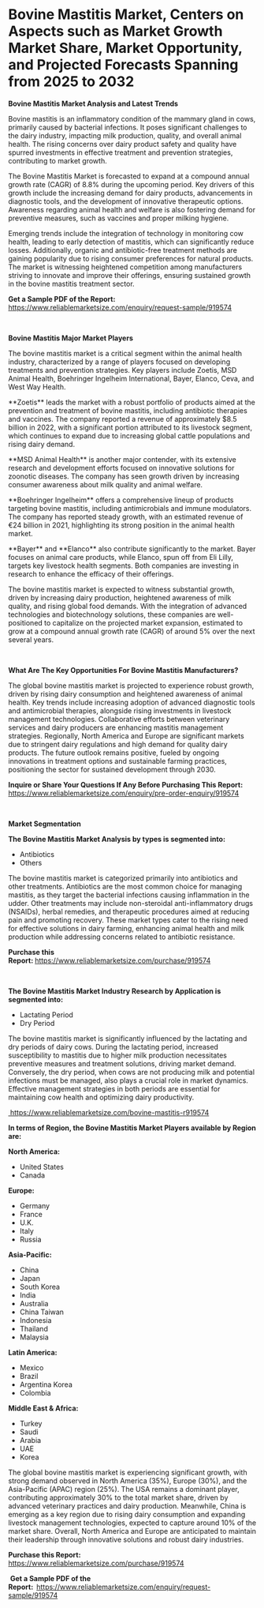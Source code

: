 <p><h1>Bovine Mastitis Market, Centers on Aspects such as Market Growth Market Share, Market Opportunity, and Projected Forecasts Spanning from 2025 to 2032</h1></p><p><strong>Bovine Mastitis Market Analysis and Latest Trends</strong></p>
<p><p>Bovine mastitis is an inflammatory condition of the mammary gland in cows, primarily caused by bacterial infections. It poses significant challenges to the dairy industry, impacting milk production, quality, and overall animal health. The rising concerns over dairy product safety and quality have spurred investments in effective treatment and prevention strategies, contributing to market growth.</p><p>The Bovine Mastitis Market is forecasted to expand at a compound annual growth rate (CAGR) of 8.8% during the upcoming period. Key drivers of this growth include the increasing demand for dairy products, advancements in diagnostic tools, and the development of innovative therapeutic options. Awareness regarding animal health and welfare is also fostering demand for preventive measures, such as vaccines and proper milking hygiene.</p><p>Emerging trends include the integration of technology in monitoring cow health, leading to early detection of mastitis, which can significantly reduce losses. Additionally, organic and antibiotic-free treatment methods are gaining popularity due to rising consumer preferences for natural products. The market is witnessing heightened competition among manufacturers striving to innovate and improve their offerings, ensuring sustained growth in the bovine mastitis treatment sector.</p></p>
<p><strong>Get a Sample PDF of the Report:&nbsp;</strong> <a href="https://www.reliablemarketsize.com/enquiry/request-sample/919574?utm_campaign=3268&utm_medium=2&utm_source=Github&utm_content=ia&utm_term=18042025&utm_id=bovine-mastitis">https://www.reliablemarketsize.com/enquiry/request-sample/919574</a></p>
<p>&nbsp;</p>
<p><strong>Bovine Mastitis Major Market Players</strong></p>
<p><p>The bovine mastitis market is a critical segment within the animal health industry, characterized by a range of players focused on developing treatments and prevention strategies. Key players include Zoetis, MSD Animal Health, Boehringer Ingelheim International, Bayer, Elanco, Ceva, and West Way Health. </p><p>**Zoetis** leads the market with a robust portfolio of products aimed at the prevention and treatment of bovine mastitis, including antibiotic therapies and vaccines. The company reported a revenue of approximately $8.5 billion in 2022, with a significant portion attributed to its livestock segment, which continues to expand due to increasing global cattle populations and rising dairy demand.</p><p>**MSD Animal Health** is another major contender, with its extensive research and development efforts focused on innovative solutions for zoonotic diseases. The company has seen growth driven by increasing consumer awareness about milk quality and animal welfare. </p><p>**Boehringer Ingelheim** offers a comprehensive lineup of products targeting bovine mastitis, including antimicrobials and immune modulators. The company has reported steady growth, with an estimated revenue of €24 billion in 2021, highlighting its strong position in the animal health market.</p><p>**Bayer** and **Elanco** also contribute significantly to the market. Bayer focuses on animal care products, while Elanco, spun off from Eli Lilly, targets key livestock health segments. Both companies are investing in research to enhance the efficacy of their offerings.</p><p>The bovine mastitis market is expected to witness substantial growth, driven by increasing dairy production, heightened awareness of milk quality, and rising global food demands. With the integration of advanced technologies and biotechnology solutions, these companies are well-positioned to capitalize on the projected market expansion, estimated to grow at a compound annual growth rate (CAGR) of around 5% over the next several years.</p></p>
<p>&nbsp;</p>
<p><strong>What Are The Key Opportunities For Bovine Mastitis Manufacturers?</strong></p>
<p><p>The global bovine mastitis market is projected to experience robust growth, driven by rising dairy consumption and heightened awareness of animal health. Key trends include increasing adoption of advanced diagnostic tools and antimicrobial therapies, alongside rising investments in livestock management technologies. Collaborative efforts between veterinary services and dairy producers are enhancing mastitis management strategies. Regionally, North America and Europe are significant markets due to stringent dairy regulations and high demand for quality dairy products. The future outlook remains positive, fueled by ongoing innovations in treatment options and sustainable farming practices, positioning the sector for sustained development through 2030.</p></p>
<p><strong>Inquire or Share Your Questions If Any Before Purchasing This Report:</strong> <a href="https://www.reliablemarketsize.com/enquiry/pre-order-enquiry/919574?utm_campaign=3268&utm_medium=2&utm_source=Github&utm_content=ia&utm_term=18042025&utm_id=bovine-mastitis">https://www.reliablemarketsize.com/enquiry/pre-order-enquiry/919574</a></p>
<p>&nbsp;</p>
<p><strong>Market Segmentation</strong></p>
<p><strong>The Bovine Mastitis Market Analysis by types is segmented into:</strong></p>
<p><ul><li>Antibiotics</li><li>Others</li></ul></p>
<p><p>The bovine mastitis market is categorized primarily into antibiotics and other treatments. Antibiotics are the most common choice for managing mastitis, as they target the bacterial infections causing inflammation in the udder. Other treatments may include non-steroidal anti-inflammatory drugs (NSAIDs), herbal remedies, and therapeutic procedures aimed at reducing pain and promoting recovery. These market types cater to the rising need for effective solutions in dairy farming, enhancing animal health and milk production while addressing concerns related to antibiotic resistance.</p></p>
<p><strong>Purchase this Report:&nbsp;</strong><a href="https://www.reliablemarketsize.com/purchase/919574?utm_campaign=3268&utm_medium=2&utm_source=Github&utm_content=ia&utm_term=18042025&utm_id=bovine-mastitis">https://www.reliablemarketsize.com/purchase/919574</a></p>
<p>&nbsp;</p>
<p><strong>The Bovine Mastitis Market Industry Research by Application is segmented into:</strong></p>
<p><ul><li>Lactating Period</li><li>Dry Period</li></ul></p>
<p><p>The bovine mastitis market is significantly influenced by the lactating and dry periods of dairy cows. During the lactating period, increased susceptibility to mastitis due to higher milk production necessitates preventive measures and treatment solutions, driving market demand. Conversely, the dry period, when cows are not producing milk and potential infections must be managed, also plays a crucial role in market dynamics. Effective management strategies in both periods are essential for maintaining cow health and optimizing dairy productivity.</p></p>
<p><a href="https://www.reliablemarketsize.com/bovine-mastitis-r919574?utm_campaign=3268&utm_medium=2&utm_source=Github&utm_content=ia&utm_term=18042025&utm_id=bovine-mastitis">&nbsp;https://www.reliablemarketsize.com/bovine-mastitis-r919574</a></p>
<p><strong>In terms of Region, the Bovine Mastitis Market Players available by Region are:</strong></p>
<p>
    <p> <strong> North America: </strong>
        <ul>
            <li>United States</li>
            <li>Canada</li>
        </ul>
        </p> 
    <p> <strong> Europe: </strong>
        <ul>
            <li>Germany</li>
            <li>France</li>
            <li>U.K.</li>
            <li>Italy</li>
            <li>Russia</li>
        </ul>
        </p> 
    <p> <strong> Asia-Pacific: </strong>
        <ul>
            <li>China</li>
            <li>Japan</li>
            <li>South Korea</li>
            <li>India</li>
            <li>Australia</li>
            <li>China Taiwan</li>
            <li>Indonesia</li>
            <li>Thailand</li>
            <li>Malaysia</li>
        </ul>
        </p> 
    <p> <strong> Latin America: </strong>
        <ul>
            <li>Mexico</li>
            <li>Brazil</li>
            <li>Argentina Korea</li>
            <li>Colombia</li>
        </ul>
        </p> 
    <p> <strong> Middle East & Africa: </strong>
        <ul>
            <li>Turkey</li>
            <li>Saudi</li>
            <li>Arabia</li>
            <li>UAE</li>
            <li>Korea</li>
        </ul>
    </p>
    </p>
<p><p>The global bovine mastitis market is experiencing significant growth, with strong demand observed in North America (35%), Europe (30%), and the Asia-Pacific (APAC) region (25%). The USA remains a dominant player, contributing approximately 30% to the total market share, driven by advanced veterinary practices and dairy production. Meanwhile, China is emerging as a key region due to rising dairy consumption and expanding livestock management technologies, expected to capture around 10% of the market share. Overall, North America and Europe are anticipated to maintain their leadership through innovative solutions and robust dairy industries.</p></p>
<p><strong>Purchase this Report: </strong><a href="https://www.reliablemarketsize.com/purchase/919574?utm_campaign=3268&utm_medium=2&utm_source=Github&utm_content=ia&utm_term=18042025&utm_id=bovine-mastitis">https://www.reliablemarketsize.com/purchase/919574</a></p>
<p>&nbsp;<strong>Get a Sample PDF of the Report:&nbsp;&nbsp;</strong><a href="https://www.reliablemarketsize.com/enquiry/request-sample/919574?utm_campaign=3268&utm_medium=2&utm_source=Github&utm_content=ia&utm_term=18042025&utm_id=bovine-mastitis">https://www.reliablemarketsize.com/enquiry/request-sample/919574</a></p>
<p><strong></strong></p>
<p><p></p><p></p><p></p></p>